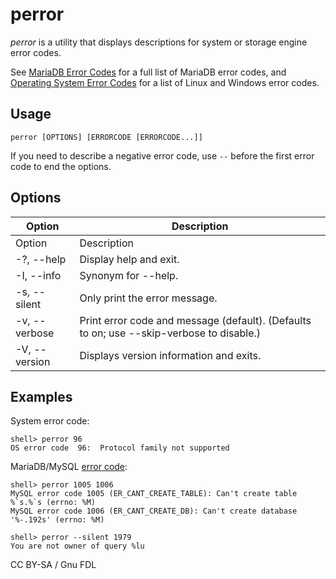 # perror

_perror_ is a utility that displays descriptions for system or storage engine error codes.

See [MariaDB Error Codes](../reference/mariadb-internals/using-mariadb-with-your-programs-api/error-codes/mariadb-error-code-reference.md) for a full list of MariaDB error codes, and [Operating System Error Codes](../reference/mariadb-internals/using-mariadb-with-your-programs-api/error-codes/operating-system-error-codes.md) for a list of Linux and Windows error codes.

## Usage

```
perror [OPTIONS] [ERRORCODE [ERRORCODE...]]
```

If you need to describe a negative error code, use `--` before the first error code to end the options.

## Options

| Option        | Description                                                                              |
| ------------- | ---------------------------------------------------------------------------------------- |
| Option        | Description                                                                              |
| -?, --help    | Display help and exit.                                                                   |
| -I, --info    | Synonym for --help.                                                                      |
| -s, --silent  | Only print the error message.                                                            |
| -v, --verbose | Print error code and message (default). (Defaults to on; use --skip-verbose to disable.) |
| -V, --version | Displays version information and exits.                                                  |

## Examples

System error code:

```
shell> perror 96
OS error code  96:  Protocol family not supported
```

MariaDB/MySQL [error code](../reference/mariadb-internals/using-mariadb-with-your-programs-api/error-codes/mariadb-error-code-reference.md):

```
shell> perror 1005 1006
MySQL error code 1005 (ER_CANT_CREATE_TABLE): Can't create table %`s.%`s (errno: %M)
MySQL error code 1006 (ER_CANT_CREATE_DB): Can't create database '%-.192s' (errno: %M)
```

```
shell> perror --silent 1979
You are not owner of query %lu
```

CC BY-SA / Gnu FDL
